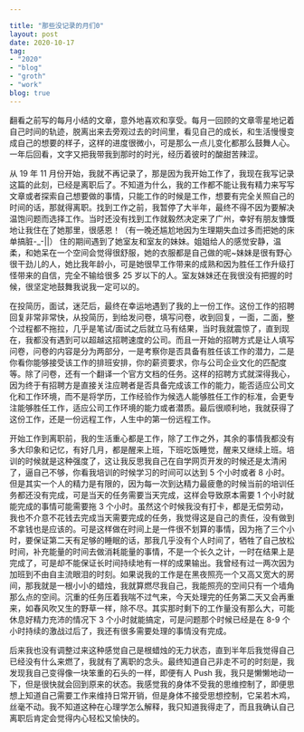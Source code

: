 ```yaml
---

title: "那些没记录的月们0"
layout: post
date: 2020-10-17
tag:
- "2020"
- "blog"
- "groth"
- "work"
blog: true
---
```


翻看之前写的每月小结的文章，意外地喜欢和享受。每月一回顾的文章零星地记着自己时间的轨迹，脱离出来去旁观过去的时间里，看见自己的成长，和生活慢慢变成自己的想要的样子，这样的进度很微小，可是那么一点儿变化都那么鼓舞人心。一年后回看，文字又把我带我到那时的时光，经历着彼时的酸甜苦辣涩。

从 19 年 11 月份开始，我就不再记录了，那是因为我开始工作了，我现在我写记录这篇的此刻，已经是离职后了。不知道为什么，我的工作都不能让我有精力来写写文章或者探索自己想要做的事情，只能工作的时候是工作，想要有完全关照自己的时间的话，那就得离职。找到工作之前，我暂停了大半年，最终不得不因为要解决温饱问题而选择工作。当时还没有找到工作就毅然决定来了广州，幸好有朋友慷慨地让我住在了她那里，很感恩！<span>（有一晚还尴尬地因为生理期失血过多而把她的床单搞脏-_-||）</span> 住的期间遇到了她室友和室友的妹妹。姐姐给人的感觉安静，温柔，和她呆在一个空间会觉得很舒服，她的衣服都是自己做的呢~妹妹是很有野心很干劲儿的人，她比我年龄小，可是她很早工作带来的成熟和因为胜任工作升级打怪带来的自信，完全不输给很多 25 岁以下的人。室友妹妹还在我很没有把握的时候，很坚定地鼓舞我说我一定可以的。

在投简历，面试，迷茫后，最终在幸运地遇到了我的上一份工作。这份工作的招聘回复非常非常快，从投简历，到给发问卷，填写问卷，收到回复，一面，二面，整个过程都不拖拉，几乎是笔试/面试之后就立马有结果，当时我就震惊了，直到现在，我都没有遇到可以超越这招聘速度的公司。而且一开始的招聘方式是让人填写问卷，问卷的内容是分为两部分，一是考察你是否具备有胜任该工作的潜力，二是你看你能够接受该工作的排班安排，你的薪资要求，你与公司企业文化的匹配度等。除了问卷，还有一个翻译一个官方文档的任务。这样的招聘方式就深得我心，因为终于有招聘方是直接关注应聘者是否具备完成该工作的能力，能否适应公司文化和工作环境，而不是将学历，工作经验作为候选人能够胜任工作的标准，会更专注能够胜任工作，适应公司工作环境的能力或者潜质。最后很顺利地，我就获得了这份工作，还是一份远程工作，人生中的第一份远程工作。

开始工作到离职前，我的生活重心都是工作，除了工作之外，其余的事情我都没有多大印象和记忆，有好几月，都是醒来上班，下班吃饭睡觉，醒来又继续上班。培训的时候就是这种强度了，这让我反思我自己在自学网页开发的时候还是太清闲了，逼自己不够，你看我培训的时候学习的时间可以达到 5 个小时或者 8 小时。但是其实一个人的精力是有限的，因为每一次到达精力最疲惫的时候当前的培训任务都还没有完成，可是当天的任务需要当天完成，这样会导致原本需要 1 个小时就能完成的事情可能需要拖 3 个小时。虽然这个时候我没有打卡，都是无偿劳动，我也不介意不花钱去完成当天需要完成的任务，我觉得这是自己的责任，没有做到不拿钱也是应该的。可是这样做在时间上是一件很不划算的事情，因为拖了三个小时，要保证第二天有足够的睡眠的话，那我几乎没有个人时间了，牺牲了自己放松时间，补充能量的时间去做消耗能量的事情，不是一个长久之计，一时在结果上是完成了，可是却不能保证长时间持续地有一样的成果输出。我曾经有过一两次因为加班到不由自主流眼泪的时刻。如果说我的工作是在黑夜照亮一个又高又宽大的房间，那我就是一根小小的蜡烛，我就算燃尽我自己，我能照亮的空间只有一个墙角那么点的空间。沉重的任务压着我喘不过气来，今天处理完的任务第二天又会再重来，如春风吹又生的野草一样，除不尽。其实那时剩下的工作量没有那么大，可能休息好精力充沛的情况下 3 个小时就能搞定，可是问题那个时候已经是在 8-9 个小时持续的激战过后了，我还有很多需要处理的事情没有完成。

后来我也没有调整过来这种感觉自己是根蜡烛的无力状态，直到半年后我觉得自己已经没有什么来燃了，我就有了离职的念头。最终知道自己非走不可的时刻是，我发现我自己变得像一块笨重的石头的一样，即便有人 Push 我，我只是懒懒地动一下，但是很快就会回到原来的状态。我感觉我的身体不受我的思维控制了，即便思想上知道自己需要工作来维持日常开销，但是身体不接受思想控制，它呆若木鸡，丝毫不动。我不知道这种在心理学怎么解释，我只知道我得走了，而且我确认自己离职后肯定会觉得内心轻松又愉快的。



